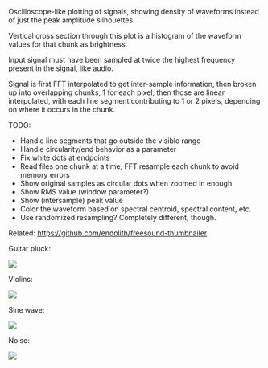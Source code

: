 Oscilloscope-like plotting of signals, showing density of waveforms instead 
of just the peak amplitude silhouettes.

Vertical cross section through this plot is a histogram of the waveform values 
for that chunk as brightness.

Input signal must have been sampled at twice the highest frequency present in
the signal, like audio.

Signal is first FFT interpolated to get inter-sample information, then broken
up into overlapping chunks, 1 for each pixel, then those are linear
interpolated, with each line segment contributing to 1 or 2 pixels, depending
on where it occurs in the chunk.

TODO:

- Handle line segments that go outside the visible range
- Handle circularity/end behavior as a parameter
 - Fix white dots at endpoints
- Read files one chunk at a time, FFT resample each chunk to avoid memory errors
- Show original samples as circular dots when zoomed in enough
- Show RMS value (window parameter?)
- Show (intersample) peak value
- Color the waveform based on spectral centroid, spectral content, etc.
- Use randomized resampling?  Completely different, though.

Related: https://github.com/endolith/freesound-thumbnailer

Guitar pluck:

![](https://farm1.staticflickr.com/306/19701397555_58444c1ee0_z.jpg)

Violins:

![](https://farm1.staticflickr.com/422/19737001541_09726ae0c5_z.jpg)

Sine wave:

![](https://farm1.staticflickr.com/417/19201290270_a91a64774e_z.jpg)

Noise:

![](https://farm1.staticflickr.com/395/19112954693_58b3ea3532_z.jpg)
